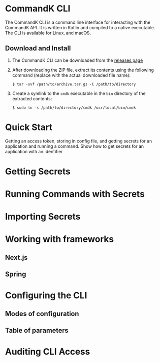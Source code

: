 # CommandK CLI
The CommandK CLI is a command line interface for interacting with the CommandK API. It is written in Kotlin and compiled
to a native executable. The CLI is available for Linux, and macOS.

## Download and Install

1. The CommandK CLI can be downloaded from the [releases page](https://github.com/commandk-dev/cli/releases)
2. After downloading the ZIP file, extract its contents using the following command (replace <file> with the actual downloaded file name):
    
    ```shell
    $ tar -xvf /path/to/archive.tar.gz -C /path/to/directory
    ```
   
3. Create a symlink to the `cmdk` executable in the `bin` directory of the extracted contents:

    ```shell
    $ sudo ln -s /path/to/directory/cmdk /usr/local/bin/cmdk
    ```

# Quick Start

Getting an access token, storing in config file, and getting secrets for an application and running a command. Show how to get secrets for an application with an identifier

# Getting Secrets

# Running Commands with Secrets

# Importing Secrets

# Working with frameworks

## Next.js

## Spring

# Configuring the CLI

## Modes of configuration

## Table of parameters

# Auditing CLI Access
